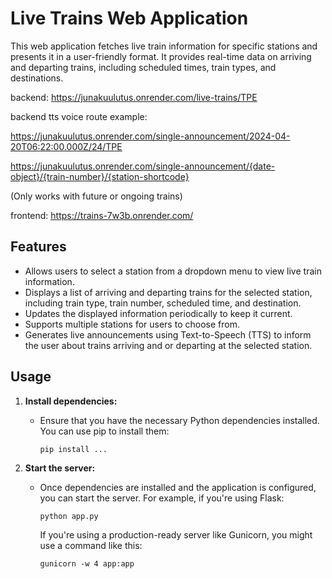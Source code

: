 # Live Trains Web Application

This web application fetches live train information for specific stations and presents it in a user-friendly format. It provides real-time data on arriving and departing trains, including scheduled times, train types, and destinations.

backend: https://junakuulutus.onrender.com/live-trains/TPE

backend tts voice route example: 

https://junakuulutus.onrender.com/single-announcement/2024-04-20T06:22:00.000Z/24/TPE

https://junakuulutus.onrender.com/single-announcement/{date-object}/{train-number}/{station-shortcode}

(Only works with future or ongoing trains) 

frontend: https://trains-7w3b.onrender.com/

## Features

- Allows users to select a station from a dropdown menu to view live train information.
- Displays a list of arriving and departing trains for the selected station, including train type, train number, scheduled time, and destination.
- Updates the displayed information periodically to keep it current.
- Supports multiple stations for users to choose from.
- Generates live announcements using Text-to-Speech (TTS) to inform the user about trains arriving and or departing at the selected station.

## Usage

1. **Install dependencies:**

   - Ensure that you have the necessary Python dependencies installed. You can use pip to install them:

     ```
     pip install ...
     ```
2. **Start the server:**
   
   - Once dependencies are installed and the application is configured, you can start the server. For example, if you're using Flask:

     ```
     python app.py
     ```

     If you're using a production-ready server like Gunicorn, you might use a command like this:

     ```
     gunicorn -w 4 app:app
     ```
